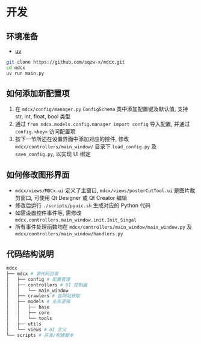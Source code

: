 # 开发

## 环境准备

* [uv](https://docs.astral.sh/uv/getting-started/installation/)

```bash
git clone https://github.com/sqzw-x/mdcx.git
cd mdcx
uv run main.py
```

## 如何添加新配置项

1. 在 `mdcx/config/manager.py` `ConfigSchema` 类中添加配置键及默认值, 支持 str, int, float, bool 类型
2. 通过 `from mdcx.models.config.manager import config` 导入配置, 并通过 `config.<key>` 访问配置项
3. 按下一节所述在设置界面中添加对应的控件, 修改 `mdcx/controllers/main_window/` 目录下 `load_config.py` 及 `save_config.py`, 以实现 UI 绑定

## 如何修改图形界面

* `mdcx/views/MDCx.ui` 定义了主窗口, `mdcx/views/posterCutTool.ui` 是图片裁剪窗口, 可使用 Qt Designer 或 Qt Creator 编辑
* 修改后运行 `./scripts/pyuic.sh` 生成对应的 Python 代码
* 如需设置控件事件等, 需修改 `mdcx.controllers.main_window.init.Init_Singal`
* 所有事件处理函数均在 `mdcx/controllers/main_window/main_window.py` 及 `mdcx/controllers/main_window/handlers.py`

## 代码结构说明

```bash
mdcx
├── mdcx # 源代码目录
│   ├── config # 配置管理
│   ├── controllers # UI 控制器
│   │   └── main_window
│   ├── crawlers # 各网站获取
│   ├── models # 业务逻辑
│   │   ├── base
│   │   ├── core
│   │   └── tools
│   ├── utils
│   └── views # UI 定义
└── scripts # 开发/构建脚本
```
